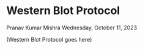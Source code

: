 # Western Blot Protocol
Pranav Kumar Mishra
Wednesday, October 11, 2023

(Western Blot Protocol goes here)
